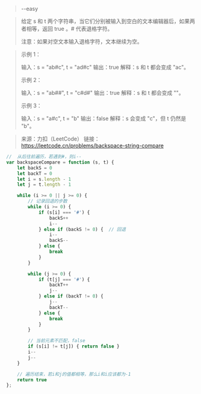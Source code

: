 > --easy

> 给定 s 和 t 两个字符串，当它们分别被输入到空白的文本编辑器后，如果两者相等，返回 true 。# 代表退格字符。
> 
> 注意：如果对空文本输入退格字符，文本继续为空。

 

> 示例 1：
> 
> 输入：s = "ab#c", t = "ad#c"
> 输出：true
> 解释：s 和 t 都会变成 "ac"。
> 
> 示例 2：
> 
> 输入：s = "ab##", t = "c#d#"
> 输出：true
> 解释：s 和 t 都会变成 ""。
> 
> 示例 3：
> 
> 输入：s = "a#c", t = "b"
> 输出：false
> 解释：s 会变成 "c"，但 t 仍然是 "b"。

> 来源：力扣（LeetCode）
> 链接：https://leetcode.cn/problems/backspace-string-compare
```javascript
//  从后往前遍历，若遇到#，则i--
var backspaceCompare = function (s, t) {
    let backS = 0
    let backT = 0
    let i = s.length - 1
    let j = t.length - 1

    while (i >= 0 || j >= 0) {
        // 记录回退的步数
        while (i >= 0) {
            if (s[i] === '#') {
                backS++
                i--
            } else if (backS != 0) {  // 回退
                i--
                backS--
            } else {
                break
            }
        }

        while (j >= 0) {
            if (t[j] === '#') {
                backT++
                j--
            } else if (backT != 0) {
                j--
                backT--
            } else {
                break
            }
        }

        // 当前元素不匹配，false
        if (s[i] != t[j]) { return false }
        i--
        j--
    }

    // 遍历结束，若i和j的值都相等，那么i和i应该都为-1
    return true
};
```